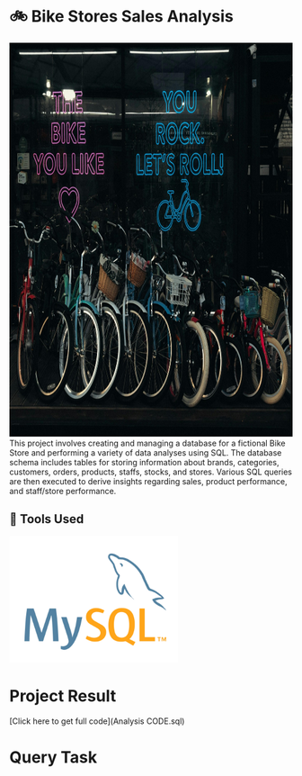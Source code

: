 # 🚲 Bike Stores Sales Analysis
<img src="Outputs/pexels-dnrgs-11923271.jpg" alt="logo" width="600" height="700"/>
This project involves creating and managing a database for a fictional Bike Store and performing a variety of data analyses using SQL. The database schema includes tables for storing information about brands, categories, customers, orders, products, staffs, stocks, and stores. Various SQL queries are then executed to derive insights regarding sales, product performance, and staff/store performance.



## 🔨 Tools Used
<img src="Outputs/mysql.webp" alt="mysql_img.png" width="300"/> &nbsp;

# Project Result
[Click here to get full code](Analysis CODE.sql)

# Query Task

